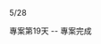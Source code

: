 5/28

專案第19天 -- 專案完成

<!-- 打包上傳到後端 npm run build 完成-->
<!-- 要可以搜公司別顯示資料 -->
<!-- 更改合約期間 要可以搜單個日期 完成-->
<!-- 新增如果沒有選擇看日期是否符合來自動判別生效以及屆滿  完成-->
<!-- 改成我方跟他方 完成 -->
<!-- 合約登陸部分要一次可以上傳多個檔案 完成 -->